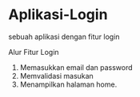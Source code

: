 # Aplikasi-Login
sebuah aplikasi dengan fitur login

Alur Fitur Login
1. Memasukkan email dan password
2. Memvalidasi masukan
3. Menampilkan halaman home.
